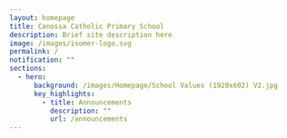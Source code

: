 ```yaml
---
layout: homepage
title: Canossa Catholic Primary School
description: Brief site description here
image: /images/isomer-logo.svg
permalink: /
notification: ""
sections:
  - hero:
      background: /images/Homepage/School Values (1920x602) V2.jpg
      key_highlights:
        - title: Announcements
          description: ""
          url: /announcements
---
```


